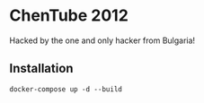 # ChenTube 2012

Hacked by the one and only hacker from Bulgaria!

## Installation

`docker-compose up -d --build`
